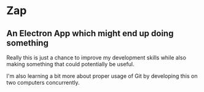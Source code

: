 # Zap

## An Electron App which might end up doing something

Really this is just a chance to improve my development skills while also making something that could potentially be useful.

I'm also learning a bit more about proper usage of Git by developing this on two computers concurrently.
